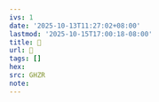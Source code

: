 ```yaml
---
ivs: 1
date: '2025-10-13T11:27:02+08:00'
lastmod: '2025-10-15T17:00:18-08:00'
title: 󰕅
url: 󰕅
tags: []
hex: 
src: GHZR
note:
---
```

